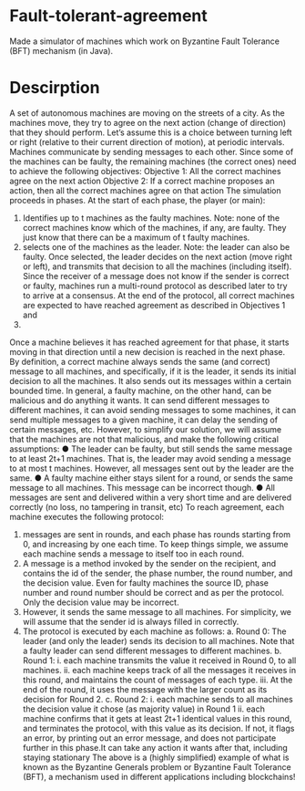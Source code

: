 # Fault-tolerant-agreement
Made a simulator of machines which work on Byzantine Fault Tolerance (BFT) mechanism (in Java).
# Descirption
A set of autonomous machines are moving on the streets of a city. As the machines move, they
try to agree on the next action (change of direction) that they should perform. Let’s assume this
is a choice between turning left or right (relative to their current direction of motion), at periodic
intervals. Machines communicate by sending messages to each other.
Since some of the machines can be faulty, the remaining machines (the correct ones) need to
achieve the following objectives:
Objective 1: All the correct machines agree on the next action
Objective 2: If a correct machine proposes an action, then all the correct machines agree on
that action
The simulation proceeds in phases. At the start of each phase, the player (or main):
1. Identifies up to t machines as the faulty machines. Note: none of the correct machines
know which of the machines, if any, are faulty. They just know that there can be a
maximum of t faulty machines.
2. selects one of the machines as the leader. Note: the leader can also be faulty.
Once selected, the leader decides on the next action (move right or left), and transmits that
decision to all the machines (including itself).
Since the receiver of a message does not know if the sender is correct or faulty, machines run a
multi-round protocol as described later to try to arrive at a consensus. At the end of the protocol,
all correct machines are expected to have reached agreement as described in Objectives 1 and
2.
Once a machine believes it has reached agreement for that phase, it starts moving in that
direction until a new decision is reached in the next phase.
By definition, a correct machine always sends the same (and correct) message to all machines,
and specifically, if it is the leader, it sends its initial decision to all the machines. It also sends out
its messages within a certain bounded time.
In general, a faulty machine, on the other hand, can be malicious and do anything it wants. It
can send different messages to different machines, it can avoid sending messages to some
machines, it can send multiple messages to a given machine, it can delay the sending of certain
messages, etc. However, to simplify our solution, we will assume that the machines are not that
malicious, and make the following critical assumptions:
● The leader can be faulty, but still sends the same message to at least 2t+1 machines.
That is, the leader may avoid sending a message to at most t machines. However, all
messages sent out by the leader are the same.
● A faulty machine either stays silent for a round, or sends the same message to all
machines. This message can be incorrect though.
● All messages are sent and delivered within a very short time and are delivered correctly
(no loss, no tampering in transit, etc)
To reach agreement, each machine executes the following protocol:
1. messages are sent in rounds, and each phase has rounds starting from 0, and
increasing by one each time. To keep things simple, we assume each machine sends a
message to itself too in each round.
2. A message is a method invoked by the sender on the recipient, and contains the id of
the sender, the phase number, the round number, and the decision value. Even for faulty
machines the source ID, phase number and round number should be correct and as per
the protocol. Only the decision value may be incorrect.
3. However, it sends the same message to all machines. For simplicity, we will assume
that the sender id is always filled in correctly.
4. The protocol is executed by each machine as follows:
a. Round 0: The leader (and only the leader) sends its decision to all machines.
Note that a faulty leader can send different messages to different machines.
b. Round 1:
i. each machine transmits the value it received in Round 0, to all machines.
ii. each machine keeps track of all the messages it receives in this round,
and maintains the count of messages of each type.
iii. At the end of the round, it uses the message with the larger count as its
decision for Round 2.
c. Round 2:
i. each machine sends to all machines the decision value it chose (as
majority value) in Round 1
ii. each machine confirms that it gets at least 2t+1 identical values in this
round, and terminates the protocol, with this value as its decision. If not, it
flags an error, by printing out an error message, and does not participate
further in this phase.It can take any action it wants after that, including
staying stationary
The above is a (highly simplified) example of what is known as the Byzantine Generals problem
or Byzantine Fault Tolerance (BFT), a mechanism used in different applications including
blockchains!
